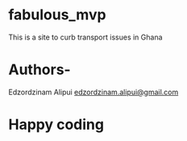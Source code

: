 # fabulous_mvp
This is a site to curb transport issues in Ghana
# Authors-
Edzordzinam Alipui <edzordzinam.alipui@gmail.com>
# Happy coding